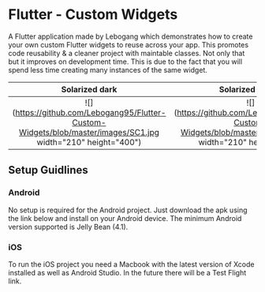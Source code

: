# Flutter - Custom Widgets

A Flutter application made by Lebogang which demonstrates how to create your own custom Flutter widgets to reuse across your app. This promotes code reusability & a cleaner project with maintable classes. Not only that but it improves on development time. This is due to the fact that you will spend less time creating many instances of the same widget.

Solarized dark             |  Solarized Ocean
:-------------------------:|:-------------------------:
![](https://github.com/Lebogang95/Flutter-Custom-Widgets/blob/master/images/SC1.jpg width="210" height="400")  |  ![](https://github.com/Lebogang95/Flutter-Custom-Widgets/blob/master/images/SC1.jpg width="210" height="400")

## Setup Guidlines
### Android

No setup is required for the Android project. Just download the apk using the link below and install on your Android device. The minimum Android version supported is Jelly Bean (4.1).

### iOS

To run the iOS project you need a Macbook with the latest version of Xcode installed as well as Android Studio. In the future there will be a Test Flight link.
